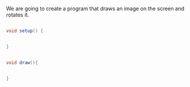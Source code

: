 We are going to create a program that draws an image on the screen and rotates it. 

```java

void setup() {


}


void draw(){


}
